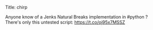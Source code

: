 Title: chirp

Anyone know of a Jenks Natural Breaks implementation in #python ? There's only this untested script: <a href="https://t.co/oj95x7MSSZ">https://t.co/oj95x7MSSZ</a>
